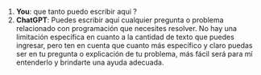 1. **You**: que tanto puedo escribir aqui ?
2. **ChatGPT**: Puedes escribir aquí cualquier pregunta o problema relacionado con programación que necesites resolver. No hay una limitación específica en cuanto a la cantidad de texto que puedes ingresar, pero ten en cuenta que cuanto más específico y claro puedas ser en tu pregunta o explicación de tu problema, más fácil será para mí entenderlo y brindarte una ayuda adecuada.